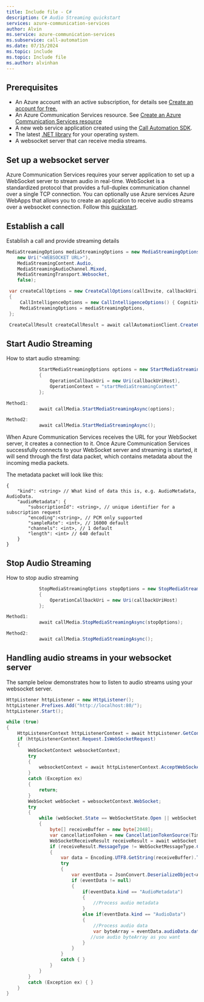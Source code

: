 ```yaml
---
title: Include file - C#
description: C# Audio Streaming quickstart
services: azure-communication-services
author: Alvin
ms.service: azure-communication-services
ms.subservice: call-automation
ms.date: 07/15/2024
ms.topic: include
ms.topic: Include file
ms.author: alvinhan
---
```


## Prerequisites 
- An Azure account with an active subscription, for details see [Create an account for free.](https://azure.microsoft.com/free/)
- An Azure Communication Services resource. See [Create an Azure Communication Services resource](../../../create-communication-resource.md?tabs=windows&pivots=platform-azp)
- A new web service application created using the [Call Automation SDK](../../../call-automation/callflows-for-customer-interactions.md).
- The latest [.NET library](https://dotnet.microsoft.com/download/dotnet-core) for your operating system.
- A websocket server that can receive media streams.

## Set up a websocket server
Azure Communication Services requires your server application to set up a WebSocket server to stream audio in real-time. WebSocket is a standardized protocol that provides a full-duplex communication channel over a single TCP connection. 
You can optionally use Azure services Azure WebApps that allows you to create an application to receive audio streams over a websocket connection. Follow this [quickstart](https://azure.microsoft.com/blog/introduction-to-websockets-on-windows-azure-web-sites/).

## Establish a call
Establish a call and provide streaming details

``` C#
MediaStreamingOptions mediaStreamingOptions = new MediaStreamingOptions( 
    new Uri("<WEBSOCKET URL>"), 
    MediaStreamingContent.Audio, 
    MediaStreamingAudioChannel.Mixed, 
    MediaStreamingTransport.Websocket, 
    false); 

 var createCallOptions = new CreateCallOptions(callInvite, callbackUri) 
 { 
     CallIntelligenceOptions = new CallIntelligenceOptions() { CognitiveServicesEndpoint = new Uri(cognitiveServiceEndpoint) }, 
     MediaStreamingOptions = mediaStreamingOptions, 
 }; 

 CreateCallResult createCallResult = await callAutomationClient.CreateCallAsync(createCallOptions); 
```

## Start Audio Streaming
How to start audio streaming:
``` C#
            StartMediaStreamingOptions options = new StartMediaStreamingOptions() 
            { 
                OperationCallbackUri = new Uri(callbackUriHost), 
                OperationContext = "startMediaStreamingContext" 
            };

Method1: 
            await callMedia.StartMediaStreamingAsync(options); 

Method2: 
            await callMedia.StartMediaStreamingAsync(); 
```
When Azure Communication Services receives the URL for your WebSocket server, it creates a connection to it. Once Azure Communication Services successfully connects to your WebSocket server and streaming is started, it will send through the first data packet, which contains metadata about the incoming media packets. 

The metadata packet will look like this:
``` code
{ 
    "kind": <string> // What kind of data this is, e.g. AudioMetadata, AudioData. 
    "audioMetadata": { 
        "subscriptionId": <string>, // unique identifier for a subscription request 
        "encoding":<string>, // PCM only supported 
        "sampleRate": <int>, // 16000 default 
        "channels": <int>, // 1 default 
        "length": <int> // 640 default 
    } 
} 
```


## Stop Audio Streaming
How to stop audio streaming
``` C#
            StopMediaStreamingOptions stopOptions = new StopMediaStreamingOptions() 
            { 
                OperationCallbackUri = new Uri(callbackUriHost) 
            }; 

Method1: 
            await callMedia.StopMediaStreamingAsync(stopOptions); 

Method2: 
            await callMedia.StopMediaStreamingAsync(); 
```

## Handling audio streams in your websocket server
The sample below demonstrates how to listen to audio streams using your websocket server.

``` C#
HttpListener httpListener = new HttpListener(); 
httpListener.Prefixes.Add("http://localhost:80/"); 
httpListener.Start(); 

while (true) 
{ 
    HttpListenerContext httpListenerContext = await httpListener.GetContextAsync(); 
    if (httpListenerContext.Request.IsWebSocketRequest) 
    { 
        WebSocketContext websocketContext; 
        try 
        { 
            websocketContext = await httpListenerContext.AcceptWebSocketAsync(subProtocol: null); 
        } 
        catch (Exception ex) 
        { 
            return; 
        } 
        WebSocket webSocket = websocketContext.WebSocket; 
        try 
        { 
            while (webSocket.State == WebSocketState.Open || webSocket.State == WebSocketState.CloseSent) 
            { 
                byte[] receiveBuffer = new byte[2048]; 
                var cancellationToken = new CancellationTokenSource(TimeSpan.FromSeconds(60)).Token; 
                WebSocketReceiveResult receiveResult = await webSocket.ReceiveAsync(new ArraySegment<byte>(receiveBuffer), cancellationToken); 
                if (receiveResult.MessageType != WebSocketMessageType.Close) 
                { 
                    var data = Encoding.UTF8.GetString(receiveBuffer).TrimEnd('\0'); 
                    try 
                    { 
                        var eventData = JsonConvert.DeserializeObject<AudioBaseClass>(data); 
                        if (eventData != null) 
                        { 
                            if(eventData.kind == "AudioMetadata") 
                            { 
                                //Process audio metadata 
                            } 
                            else if(eventData.kind == "AudioData")  
                            { 
                                //Process audio data 
                                var byteArray = eventData.audioData.data; 
                               //use audio byteArray as you want 
                            } 
                        } 
                    } 
                    catch { } 
                } 
            } 
        } 
        catch (Exception ex) { } 
    } 
} 
```
